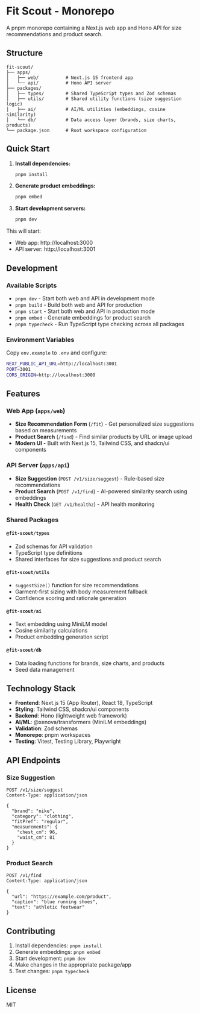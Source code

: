# Fit Scout - Monorepo

A pnpm monorepo containing a Next.js web app and Hono API for size recommendations and product search.

## Structure

```
fit-scout/
├── apps/
│   ├── web/          # Next.js 15 frontend app
│   └── api/          # Hono API server
├── packages/
│   ├── types/        # Shared TypeScript types and Zod schemas
│   ├── utils/        # Shared utility functions (size suggestion logic)
│   ├── ai/           # AI/ML utilities (embeddings, cosine similarity)
│   └── db/           # Data access layer (brands, size charts, products)
└── package.json      # Root workspace configuration
```

## Quick Start

1. **Install dependencies:**

   ```bash
   pnpm install
   ```

2. **Generate product embeddings:**

   ```bash
   pnpm embed
   ```

3. **Start development servers:**
   ```bash
   pnpm dev
   ```

This will start:

- Web app: http://localhost:3000
- API server: http://localhost:3001

## Development

### Available Scripts

- `pnpm dev` - Start both web and API in development mode
- `pnpm build` - Build both web and API for production
- `pnpm start` - Start both web and API in production mode
- `pnpm embed` - Generate embeddings for product search
- `pnpm typecheck` - Run TypeScript type checking across all packages

### Environment Variables

Copy `env.example` to `.env` and configure:

```bash
NEXT_PUBLIC_API_URL=http://localhost:3001
PORT=3001
CORS_ORIGIN=http://localhost:3000
```

## Features

### Web App (`apps/web`)

- **Size Recommendation Form** (`/fit`) - Get personalized size suggestions based on measurements
- **Product Search** (`/find`) - Find similar products by URL or image upload
- **Modern UI** - Built with Next.js 15, Tailwind CSS, and shadcn/ui components

### API Server (`apps/api`)

- **Size Suggestion** (`POST /v1/size/suggest`) - Rule-based size recommendations
- **Product Search** (`POST /v1/find`) - AI-powered similarity search using embeddings
- **Health Check** (`GET /v1/healthz`) - API health monitoring

### Shared Packages

#### `@fit-scout/types`

- Zod schemas for API validation
- TypeScript type definitions
- Shared interfaces for size suggestions and product search

#### `@fit-scout/utils`

- `suggestSize()` function for size recommendations
- Garment-first sizing with body measurement fallback
- Confidence scoring and rationale generation

#### `@fit-scout/ai`

- Text embedding using MiniLM model
- Cosine similarity calculations
- Product embedding generation script

#### `@fit-scout/db`

- Data loading functions for brands, size charts, and products
- Seed data management

## Technology Stack

- **Frontend**: Next.js 15 (App Router), React 18, TypeScript
- **Styling**: Tailwind CSS, shadcn/ui components
- **Backend**: Hono (lightweight web framework)
- **AI/ML**: @xenova/transformers (MiniLM embeddings)
- **Validation**: Zod schemas
- **Monorepo**: pnpm workspaces
- **Testing**: Vitest, Testing Library, Playwright

## API Endpoints

### Size Suggestion

```http
POST /v1/size/suggest
Content-Type: application/json

{
  "brand": "nike",
  "category": "clothing",
  "fitPref": "regular",
  "measurements": {
    "chest_cm": 96,
    "waist_cm": 81
  }
}
```

### Product Search

```http
POST /v1/find
Content-Type: application/json

{
  "url": "https://example.com/product",
  "caption": "blue running shoes",
  "text": "athletic footwear"
}
```

## Contributing

1. Install dependencies: `pnpm install`
2. Generate embeddings: `pnpm embed`
3. Start development: `pnpm dev`
4. Make changes in the appropriate package/app
5. Test changes: `pnpm typecheck`

## License

MIT
